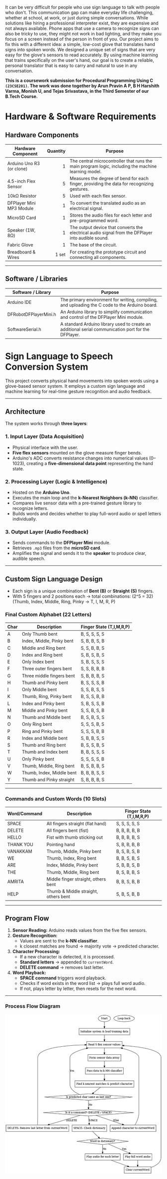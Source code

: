 It can be very difficult for people who use sign language to talk with people who don't. This communication gap can make everyday life challenging, whether at school, at work, or just during simple conversations.
While solutions like hiring a professional interpreter exist, they are expensive and not always available. Phone apps that use a camera to recognize signs can also be tricky to use, they might not work in bad lighting, and they make you focus on a screen instead of the person in front of you.
Our project aims to fix this with a different idea: a simple, low-cost glove that translates hand signs into spoken words. We designed a unique set of signs that are very easy for the glove's sensors to read accurately. By using machine learning that trains specifically on the user's hand, our goal is to create a reliable, personal translator that is easy to carry and natural to use in any conversation.

**This is a coursework submission for Procedural Programming Using C `(23CSE201)`. The work was done together by Arun Pravin A P, B H Harshith Varma, Monish U, and Tejas Srivastava, in the Third Semester of our B.Tech Course.**

# Hardware & Software Requirements  

## Hardware Components  

| **Hardware Component** | **Quantity** | **Purpose** |
|------------------------|-------------:|-------------|
| Arduino Uno R3 (or clone) | 1 | The central microcontroller that runs the main program logic, including the machine learning model. |
| 4.5-inch Flex Sensor | 5 | Measures the degree of bend for each finger, providing the data for recognizing gestures. |
| 10kΩ Resistor | 5 | Used with each flex sensor. |
| DFPlayer Mini MP3 Module | 1 | To convert the translated audio as an electrical signal. |
| MicroSD Card | 1 | Stores the audio files for each letter and pre-programmed word. |
| Speaker (1W, 8Ω) | 1 | The output device that converts the electrical audio signal from the DFPlayer into audible sound. |
| Fabric Glove | 1 | The base of the circuit. |
| Breadboard & Wires | 1 set | For creating the prototype circuit and connecting all components. |

---

## Software / Libraries  

| **Software / Library** | **Purpose** |
|------------------------|-------------|
| Arduino IDE | The primary environment for writing, compiling, and uploading the C code to the Arduino board. |
| DFRobotDFPlayerMini.h | An Arduino library to simplify communication and control of the DFPlayer Mini module. |
| SoftwareSerial.h | A standard Arduino library used to create an additional serial communication port for the DFPlayer. |


# Sign Language to Speech Conversion System

This project converts physical hand movements into spoken words using a glove-based sensor system. It employs a custom sign language and machine learning for real-time gesture recognition and audio feedback.

---

## Architecture

The system works through **three layers**:

### 1. Input Layer (Data Acquisition)
- Physical interface with the user.
- **Five flex sensors** mounted on the glove measure finger bends.
- Arduino's ADC converts resistance changes into numerical values (0–1023), creating a **five-dimensional data point** representing the hand state.

### 2. Processing Layer (Logic & Intelligence)
- Hosted on the **Arduino Uno**.
- Executes the main loop and the **k-Nearest Neighbors (k-NN)** classifier.
- Compares live sensor data with a pre-trained gesture library to recognize letters.
- Builds words and decides whether to play full-word audio or spell letters individually.

### 3. Output Layer (Audio Feedback)
- Sends commands to the **DFPlayer Mini** module.
- Retrieves `.mp3` files from the **microSD card**.
- Amplifies the signal and sends it to the **speaker** to produce clear, audible speech.

---

## Custom Sign Language Design

- Each sign is a unique combination of **Bent (B)** or **Straight (S)** fingers.
- With 5 fingers and 2 positions each → total combinations: \(2^5 = 32\)  
  (Thumb, Index, Middle, Ring, Pinky → T, I, M, R, P)

### Final Custom Alphabet (22 Letters)
<p align="center">

| Char | Description | Finger State (T,I,M,R,P) |
|------|-------------|--------------------------|
| A | Only Thumb bent | B, S, S, S, S |
| B | Index, Middle, Pinky bent | S, B, B, S, B |
| C | Middle and Ring bent | S, S, B, B, S |
| D | Index and Ring bent | S, B, S, B, S |
| E | Only Index bent | S, B, S, S, S |
| F | Three outer fingers bent | S, S, B, B, B |
| G | Three middle fingers bent | S, B, B, B, S |
| H | Thumb and Pinky bent | B, S, S, S, B |
| I | Only Middle bent | S, S, B, S, S |
| K | Thumb, Ring, Pinky bent | B, S, S, B, B |
| L | Index and Pinky bent | S, B, S, S, B |
| M | Middle and Pinky bent | S, S, B, S, B |
| N | Thumb and Middle bent | B, S, B, S, S |
| O | Only Ring bent | S, S, S, B, S |
| P | Ring and Pinky bent | S, S, S, B, B |
| R | Index and Middle bent | S, B, B, S, S |
| S | Thumb and Ring bent | B, S, S, B, S |
| T | Thumb and Index bent | B, B, S, S, S |
| U | Only Pinky bent | S, S, S, S, B |
| V | Thumb, Middle, Ring bent | B, S, B, B, S |
| W | Thumb, Index, Middle bent | B, B, B, S, S |
| Y | Thumb and Pinky straight | S, B, B, B, S |
</p>

---

### Commands and Custom Words (10 Slots)
<p align="center">

| Word/Command | Description | Finger State (T,I,M,R,P) |
|--------------|-------------|--------------------------|
| SPACE | All fingers straight (flat hand) | S, S, S, S, S |
| DELETE | All fingers bent (fist) | B, B, B, B, B |
| HELLO | Fist with thumb sticking out | B, B, B, B, S |
| THANK YOU | Pointing hand | S, B, B, B, B |
| VANAKKAM | Thumb, Middle, Pinky bent | B, S, B, S, B |
| WE | Thumb, Index, Ring bent | B, B, S, B, S |
| ARE | Index, Middle, Pinky bent | S, B, B, S, B |
| THE | Thumb, Middle, Ring bent | B, S, B, B, S |
| AMRITA | Middle finger straight, others bent | B, B, S, B, B |
| HELP | Thumb & Middle straight, others bent | S, B, S, B, B |

</p>

---

## Program Flow

1. **Sensor Reading:** Arduino reads values from the five flex sensors.  
2. **Gesture Recognition:**  
   - Values are sent to the **k-NN classifier**.  
   - k closest matches are found → majority vote → predicted character.  
3. **Character Processing:**  
   - If a new character is detected, it is processed.  
   - **Standard letters** → appended to `currentWord`.  
   - **DELETE command** → removes last letter.  
4. **Word Playback:**  
   - **SPACE command** triggers word playback.  
   - Checks if word exists in the word list → plays full word audio.  
   - If not, plays letter by letter, then resets for the next word.

---

### Process Flow Diagram
![Process Flow](image.png)


